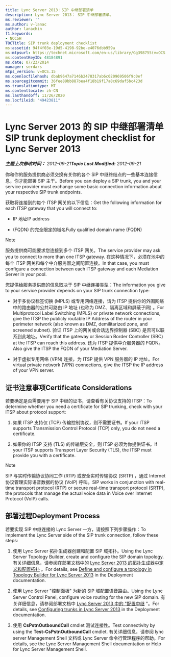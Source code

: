 ```yaml
---
title: Lync Server 2013：SIP 中继部署清单
description: Lync Server 2013： SIP 中继部署清单。
ms.reviewer: ''
ms.author: v-lanac
author: lanachin
f1.keywords:
- NOCSH
TOCTitle: SIP trunk deployment checklist
ms:assetid: 94f4f03e-19d5-4198-92be-e4076dbb959a
ms:mtpsurl: https://technet.microsoft.com/en-us/library/Gg398755(v=OCS.15)
ms:contentKeyID: 48184891
ms.date: 07/23/2014
manager: serdars
mtps_version: v=OCS.15
ms.openlocfilehash: dbab9647a7146b2478317ab6c020969506f9c0ef
ms.sourcegitcommit: 36fee89bb887bea4f18b19f17a8c69daf5bc423d
ms.translationtype: MT
ms.contentlocale: zh-CN
ms.lasthandoff: 11/26/2020
ms.locfileid: "49423811"
---
```

# <a name="sip-trunk-deployment-checklist-for-lync-server-2013"></a><span data-ttu-id="abe5a-103">Lync Server 2013 的 SIP 中继部署清单</span><span class="sxs-lookup"><span data-stu-id="abe5a-103">SIP trunk deployment checklist for Lync Server 2013</span></span>

<div data-xmlns="http://www.w3.org/1999/xhtml">

<div class="topic" data-xmlns="http://www.w3.org/1999/xhtml" data-msxsl="urn:schemas-microsoft-com:xslt" data-cs="https://msdn.microsoft.com/">

<div data-asp="https://msdn2.microsoft.com/asp">



</div>

<div id="mainSection">

<div id="mainBody"><span data-ttu-id="abe5a-104">

<span> </span></span><span class="sxs-lookup"><span data-stu-id="abe5a-104">

<span> </span></span></span>

<span data-ttu-id="abe5a-105">_**主题上次修改时间：** 2012-09-21_</span><span class="sxs-lookup"><span data-stu-id="abe5a-105">_**Topic Last Modified:** 2012-09-21_</span></span>

<span data-ttu-id="abe5a-106">你和你的服务提供商必须交换有关你的各个 SIP 中继终结点的一些基本连接信息，你才能部署 SIP 主干。</span><span class="sxs-lookup"><span data-stu-id="abe5a-106">Before you can deploy a SIP trunk, you and your service provider must exchange some basic connection information about your respective SIP trunk endpoints.</span></span>

<span data-ttu-id="abe5a-107">获取将连接到的每个 ITSP 网关的以下信息：</span><span class="sxs-lookup"><span data-stu-id="abe5a-107">Get the following information for each ITSP gateway that you will connect to:</span></span>

  - <span data-ttu-id="abe5a-108">IP 地址</span><span class="sxs-lookup"><span data-stu-id="abe5a-108">IP address</span></span>

  - <span data-ttu-id="abe5a-109"> (FQDN) 的完全限定的域名</span><span class="sxs-lookup"><span data-stu-id="abe5a-109">Fully qualified domain name (FQDN)</span></span>

<div>


> [!NOTE]  
> <span data-ttu-id="abe5a-110">服务提供商可能要求您连接到多个 ITSP 网关。</span><span class="sxs-lookup"><span data-stu-id="abe5a-110">The service provider may ask you to connect to more than one ITSP gateway.</span></span> <span data-ttu-id="abe5a-111">在这种情况下，必须在池中的每个 ITSP 网关和每个中介服务器之间配置连接。</span><span class="sxs-lookup"><span data-stu-id="abe5a-111">In that case, you must configure a connection between each ITSP gateway and each Mediation Server in your pool.</span></span>



</div>

<span data-ttu-id="abe5a-112">您提供给服务提供商的信息取决于 SIP 中继连接类型：</span><span class="sxs-lookup"><span data-stu-id="abe5a-112">The information you give to your service provider depends on your SIP trunk connection type:</span></span>

  - <span data-ttu-id="abe5a-113">对于多协议标签切换 (MPLS) 或专用网络连接，请为 ITSP 提供你的外围网络中的路由器的公共可路由 IP 地址 (也称为 DMZ、隔离区域和屏蔽子网) 。</span><span class="sxs-lookup"><span data-stu-id="abe5a-113">For Multiprotocol Label Switching (MPLS) or private network connections, give the ITSP the publicly routable IP Address of the router in your perimeter network (also known as DMZ, demilitarized zone, and screened subnet).</span></span> <span data-ttu-id="abe5a-114">验证 ITSP 上的网关或会话边界控制器 (SBC) 是否可以联系到此地址。</span><span class="sxs-lookup"><span data-stu-id="abe5a-114">Verify that the gateway or Session Border Controller (SBC) at the ITSP can reach this address.</span></span> <span data-ttu-id="abe5a-115">还为 ITSP 提供中介服务器的 FQDN。</span><span class="sxs-lookup"><span data-stu-id="abe5a-115">Also give the ITSP the FQDN of your Mediation Server.</span></span>

  - <span data-ttu-id="abe5a-116">对于虚拟专用网络 (VPN) 连接，为 ITSP 提供 VPN 服务器的 IP 地址。</span><span class="sxs-lookup"><span data-stu-id="abe5a-116">For virtual private network (VPN) connections, give the ITSP the IP address of your VPN server.</span></span>

<div>

## <a name="certificate-considerations"></a><span data-ttu-id="abe5a-117">证书注意事项</span><span class="sxs-lookup"><span data-stu-id="abe5a-117">Certificate Considerations</span></span>

<span data-ttu-id="abe5a-118">若要确定是否需要用于 SIP 中继的证书，请查看有关协议支持的 ITSP：</span><span class="sxs-lookup"><span data-stu-id="abe5a-118">To determine whether you need a certificate for SIP trunking, check with your ITSP about protocol support:</span></span>

1.  <span data-ttu-id="abe5a-119">如果 ITSP 支持仅 (TCP) 传输控制协议，则不需要证书。</span><span class="sxs-lookup"><span data-stu-id="abe5a-119">If your ITSP supports Transmission Control Protocol (TCP) only, you do not need a certificate.</span></span>

2.  <span data-ttu-id="abe5a-120">如果你的 ITSP 支持 (TLS) 的传输层安全，则 ITSP 必须为你提供证书。</span><span class="sxs-lookup"><span data-stu-id="abe5a-120">If your ITSP supports Transport Layer Security (TLS), the ITSP must provide you with a certificate.</span></span>

<div>


> [!NOTE]  
> <span data-ttu-id="abe5a-121">SIP 与实时传输协议协同工作 (RTP) 或安全实时传输协议 (SRTP) ，通过 Internet 协议管理实际语音数据的协议 (VoIP) 呼叫。</span><span class="sxs-lookup"><span data-stu-id="abe5a-121">SIP works in conjunction with real-time transport protocol (RTP) or secure real-time transport protocol (SRTP), the protocols that manage the actual voice data in Voice over Internet Protocol (VoIP) calls.</span></span>



</div>

</div>

<div>

## <a name="deployment-process"></a><span data-ttu-id="abe5a-122">部署过程</span><span class="sxs-lookup"><span data-stu-id="abe5a-122">Deployment Process</span></span>

<span data-ttu-id="abe5a-123">若要实现 SIP 中继连接的 Lync Server 一方，请按照下列步骤操作：</span><span class="sxs-lookup"><span data-stu-id="abe5a-123">To implement the Lync Server side of the SIP trunk connection, follow these steps:</span></span>

1.  <span data-ttu-id="abe5a-124">使用 Lync Server 拓扑生成器创建和配置 SIP 域拓扑。</span><span class="sxs-lookup"><span data-stu-id="abe5a-124">Using the Lync Server Topology Builder, create and configure the SIP domain topology.</span></span> <span data-ttu-id="abe5a-125">有关详细信息，请参阅在部署文档中的 [Lync Server 2013 的拓扑生成器中定义和配置拓扑](lync-server-2013-define-and-configure-a-topology-in-topology-builder.md) 。</span><span class="sxs-lookup"><span data-stu-id="abe5a-125">For details, see [Define and configure a topology in Topology Builder for Lync Server 2013](lync-server-2013-define-and-configure-a-topology-in-topology-builder.md) in the Deployment documentation.</span></span>

2.  <span data-ttu-id="abe5a-126">使用 Lync Server "控制面板" 为新的 SIP 域配置语音路由。</span><span class="sxs-lookup"><span data-stu-id="abe5a-126">Using the Lync Server Control Panel, configure voice routing for the new SIP domain.</span></span> <span data-ttu-id="abe5a-127">有关详细信息，请参阅部署文档中 [Lync Server 2013 中的 "配置中继](lync-server-2013-configuring-trunks.md) "。</span><span class="sxs-lookup"><span data-stu-id="abe5a-127">For details, see [Configuring trunks in Lync Server 2013](lync-server-2013-configuring-trunks.md) in the Deployment documentation.</span></span>

3.  <span data-ttu-id="abe5a-128">使用 **CsPstnOutboundCall** cmdlet 测试连接性。</span><span class="sxs-lookup"><span data-stu-id="abe5a-128">Test connectivity by using the **Test-CsPstnOutboundCall** cmdlet.</span></span> <span data-ttu-id="abe5a-129">有关详细信息，请参阅 lync server Management Shell 文档或 Lync Server 命令行管理程序的帮助。</span><span class="sxs-lookup"><span data-stu-id="abe5a-129">For details, see the Lync Server Management Shell documentation or Help for Lync Server Management Shell.</span></span>

<span data-ttu-id="abe5a-130"></div>

</div>

<span> </span>

</div>

</div>

</span><span class="sxs-lookup"><span data-stu-id="abe5a-130"></div>

</div>

<span> </span>

</div>

</div>

</span></span></div>

